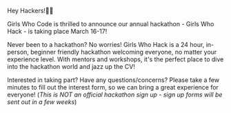 Hey Hackers!👩‍💻

Girls Who Code is thrilled to announce our annual hackathon - Girls Who Hack - is taking place March 16-17! 

Never been to a hackathon? No worries! Girls Who Hack is a 24 hour, in-person, beginner friendly hackathon welcoming everyone, no matter your experience level. With mentors and workshops, it's the perfect place to dive into the hackathon world and jazz up the CV!

Interested in taking part? Have any questions/concerns? Please take a few minutes to fill out the interest form, so we can bring a great experience for everyone! 
(*This is NOT an official hackathon sign up - sign up forms will be sent out in a few weeks*)